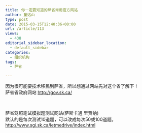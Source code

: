 ```yaml
---
title: 你一定要知道的萨省常用官方网站
author: 童远山
type: post
date: 2015-03-15T12:40:36+00:00
url: /article/113
views:
  - 438
editorial_sidebar_location:
  - default_sidebar
categories:
  - 组织机构
tags:
  - 萨省

---
```

因为很可能要技术移民到萨省，所以想通过网站先对这个省了解下！  
萨省省政府网站 <a href="http://gov.sk.ca/" target="_blank">http://gov.sk.ca/</a>

&nbsp;

萨省驾照笔试模拟题测试网站(萨斯卡通 里贾纳)  
默认的是每次测试10道题，可以改成每次50或100道题。  
<a href="http://www.sgi.sk.ca/letmedrive/index.html" target="_blank">http://www.sgi.sk.ca/letmedrive/index.html</a>